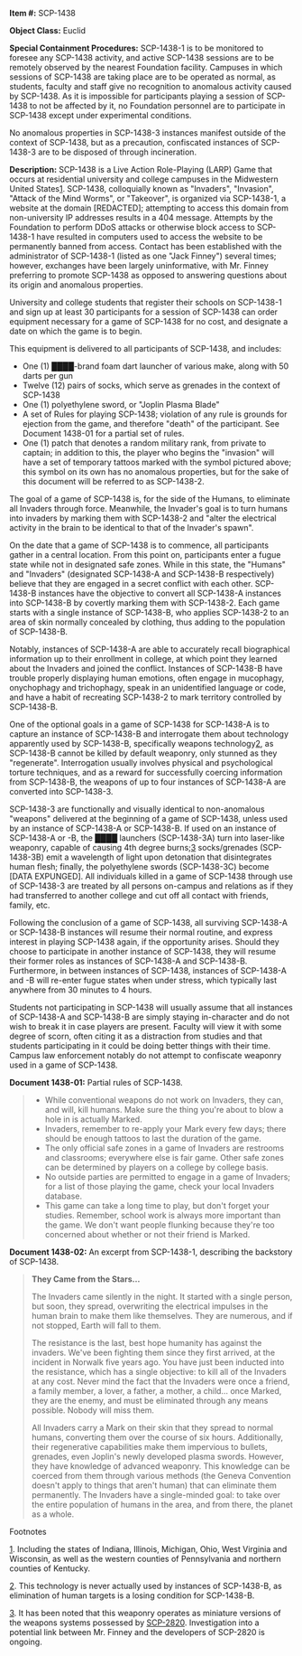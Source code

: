 **Item #:** SCP-1438

**Object Class:** Euclid

**Special Containment Procedures:** SCP-1438-1 is to be monitored to foresee any SCP-1438 activity, and active SCP-1438 sessions are to be remotely observed by the nearest Foundation facility. Campuses in which sessions of SCP-1438 are taking place are to be operated as normal, as students, faculty and staff give no recognition to anomalous activity caused by SCP-1438. As it is impossible for participants playing a session of SCP-1438 to not be affected by it, no Foundation personnel are to participate in SCP-1438 except under experimental conditions.

No anomalous properties in SCP-1438-3 instances manifest outside of the context of SCP-1438, but as a precaution, confiscated instances of SCP-1438-3 are to be disposed of through incineration.

**Description:** SCP-1438 is a Live Action Role-Playing (LARP) Game that occurs at residential university and college campuses in the Midwestern United States[1](javascript:;). SCP-1438, colloquially known as "Invaders", "Invasion", "Attack of the Mind Worms", or "Takeover", is organized via SCP-1438-1, a website at the domain \[REDACTED\]; attempting to access this domain from non-university IP addresses results in a 404 message. Attempts by the Foundation to perform DDoS attacks or otherwise block access to SCP-1438-1 have resulted in computers used to access the website to be permanently banned from access. Contact has been established with the administrator of SCP-1438-1 (listed as one "Jack Finney") several times; however, exchanges have been largely uninformative, with Mr. Finney preferring to promote SCP-1438 as opposed to answering questions about its origin and anomalous properties.

University and college students that register their schools on SCP-1438-1 and sign up at least 30 participants for a session of SCP-1438 can order equipment necessary for a game of SCP-1438 for no cost, and designate a date on which the game is to begin.

This equipment is delivered to all participants of SCP-1438, and includes:

*   One (1) ████-brand foam dart launcher of various make, along with 50 darts per gun
*   Twelve (12) pairs of socks, which serve as grenades in the context of SCP-1438
*   One (1) polyethylene sword, or "Joplin Plasma Blade"
*   A set of Rules for playing SCP-1438; violation of any rule is grounds for ejection from the game, and therefore "death" of the participant. See Document 1438-01 for a partial set of rules.
*   One (1) patch that denotes a random military rank, from private to captain; in addition to this, the player who begins the "invasion" will have a set of temporary tattoos marked with the symbol pictured above; this symbol on its own has no anomalous properties, but for the sake of this document will be referred to as SCP-1438-2.

The goal of a game of SCP-1438 is, for the side of the Humans, to eliminate all Invaders through force. Meanwhile, the Invader's goal is to turn humans into invaders by marking them with SCP-1438-2 and "alter the electrical activity in the brain to be identical to that of the Invader's spawn".

On the date that a game of SCP-1438 is to commence, all participants gather in a central location. From this point on, participants enter a fugue state while not in designated safe zones. While in this state, the "Humans" and "Invaders" (designated SCP-1438-A and SCP-1438-B respectively) believe that they are engaged in a secret conflict with each other. SCP-1438-B instances have the objective to convert all SCP-1438-A instances into SCP-1438-B by covertly marking them with SCP-1438-2. Each game starts with a single instance of SCP-1438-B, who applies SCP-1438-2 to an area of skin normally concealed by clothing, thus adding to the population of SCP-1438-B.

Notably, instances of SCP-1438-A are able to accurately recall biographical information up to their enrollment in college, at which point they learned about the Invaders and joined the conflict. Instances of SCP-1438-B have trouble properly displaying human emotions, often engage in mucophagy, onychophagy and trichophagy, speak in an unidentified language or code, and have a habit of recreating SCP-1438-2 to mark territory controlled by SCP-1438-B.

One of the optional goals in a game of SCP-1438 for SCP-1438-A is to capture an instance of SCP-1438-B and interrogate them about technology apparently used by SCP-1438-B, specifically weapons technology[2](javascript:;), as SCP-1438-B cannot be killed by default weaponry, only stunned as they "regenerate". Interrogation usually involves physical and psychological torture techniques, and as a reward for successfully coercing information from SCP-1438-B, the weapons of up to four instances of SCP-1438-A are converted into SCP-1438-3.

SCP-1438-3 are functionally and visually identical to non-anomalous "weapons" delivered at the beginning of a game of SCP-1438, unless used by an instance of SCP-1438-A or SCP-1438-B. If used on an instance of SCP-1438-A or -B, the ████ launchers (SCP-1438-3A) turn into laser-like weaponry, capable of causing 4th degree burns;[3](javascript:;) socks/grenades (SCP-1438-3B) emit a wavelength of light upon detonation that disintegrates human flesh; finally, the polyethylene swords (SCP-1438-3C) become \[DATA EXPUNGED\]. All individuals killed in a game of SCP-1438 through use of SCP-1438-3 are treated by all persons on-campus and relations as if they had transferred to another college and cut off all contact with friends, family, etc.

Following the conclusion of a game of SCP-1438, all surviving SCP-1438-A or SCP-1438-B instances will resume their normal routine, and express interest in playing SCP-1438 again, if the opportunity arises. Should they choose to participate in another instance of SCP-1438, they will resume their former roles as instances of SCP-1438-A and SCP-1438-B. Furthermore, in between instances of SCP-1438, instances of SCP-1438-A and -B will re-enter fugue states when under stress, which typically last anywhere from 30 minutes to 4 hours.

Students not participating in SCP-1438 will usually assume that all instances of SCP-1438-A and SCP-1438-B are simply staying in-character and do not wish to break it in case players are present. Faculty will view it with some degree of scorn, often citing it as a distraction from studies and that students participating in it could be doing better things with their time. Campus law enforcement notably do not attempt to confiscate weaponry used in a game of SCP-1438.

**Document 1438-01:** Partial rules of SCP-1438.

> *   While conventional weapons do not work on Invaders, they can, and will, kill humans. Make sure the thing you're about to blow a hole in is actually Marked.
> *   Invaders, remember to re-apply your Mark every few days; there should be enough tattoos to last the duration of the game.
> *   The only official safe zones in a game of Invaders are restrooms and classrooms; everywhere else is fair game. Other safe zones can be determined by players on a college by college basis.
> *   No outside parties are permitted to engage in a game of Invaders; for a list of those playing the game, check your local Invaders database.
> *   This game can take a long time to play, but don't forget your studies. Remember, school work is always more important than the game. We don't want people flunking because they're too concerned about whether or not their friend is Marked.

**Document 1438-02:** An excerpt from SCP-1438-1, describing the backstory of SCP-1438.

> **They Came from the Stars…**
> 
> The Invaders came silently in the night. It started with a single person, but soon, they spread, overwriting the electrical impulses in the human brain to make them like themselves. They are numerous, and if not stopped, Earth will fall to them.
> 
> The resistance is the last, best hope humanity has against the invaders. We've been fighting them since they first arrived, at the incident in Norwalk five years ago. You have just been inducted into the resistance, which has a single objective: to kill all of the Invaders at any cost. Never mind the fact that the Invaders were once a friend, a family member, a lover, a father, a mother, a child… once Marked, they are the enemy, and must be eliminated through any means possible. Nobody will miss them.
> 
> All Invaders carry a Mark on their skin that they spread to normal humans, converting them over the course of six hours. Additionally, their regenerative capabilities make them impervious to bullets, grenades, even Joplin's newly developed plasma swords. However, they have knowledge of advanced weaponry. This knowledge can be coerced from them through various methods (the Geneva Convention doesn't apply to things that aren't human) that can eliminate them permanently. The Invaders have a single-minded goal: to take over the entire population of humans in the area, and from there, the planet as a whole.

Footnotes

[1](javascript:;). Including the states of Indiana, Illinois, Michigan, Ohio, West Virginia and Wisconsin, as well as the western counties of Pennsylvania and northern counties of Kentucky.

[2](javascript:;). This technology is never actually used by instances of SCP-1438-B, as elimination of human targets is a losing condition for SCP-1438-B.

[3](javascript:;). It has been noted that this weaponry operates as miniature versions of the weapons systems possessed by [SCP-2820](/scp-2820). Investigation into a potential link between Mr. Finney and the developers of SCP-2820 is ongoing.